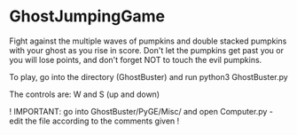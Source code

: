 # GhostJumpingGame

Fight against the multiple waves of pumpkins and double stacked pumpkins with your ghost as you rise in score. Don't let the pumpkins get past you or you will lose points, and don't forget NOT to touch the evil pumpkins.

To play, go into the directory (GhostBuster) and run python3 GhostBuster.py

The controls are: W and S (up and down)

! IMPORTANT: go into GhostBuster/PyGE/Misc/ and open Computer.py - edit the file according to the comments given !
